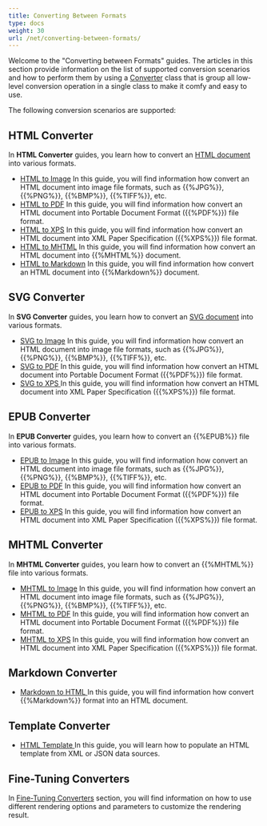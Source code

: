```yaml
---
title: Converting Between Formats
type: docs
weight: 30
url: /net/converting-between-formats/
---
```


Welcome to the "Converting between Formats" guides. The articles in this section provide information on the list of supported conversion scenarios and how to perform them by using a [Converter](https://apireference.aspose.com/net/html/aspose.html.converters/converter) class that is group all low-level conversion operation in a single class to make it comfy and easy to use.

The following conversion scenarios are supported:
## **HTML Converter**
In **HTML Converter** guides, you learn how to convert an [HTML document](https://apireference.aspose.com/net/html/aspose.html/htmldocument) into various formats.

- [HTML to Image](/html/net/html-to-image-conversion/)
  In this guide, you will find information how convert an HTML document into image file formats, such as {{%JPG%}}, {{%PNG%}}, {{%BMP%}}, {{%TIFF%}}, etc.
- [HTML to PDF](/html/net/html-to-pdf-conversion/)
  In this guide, you will find information how convert an HTML document into Portable Document Format ({{%PDF%}}) file format.
- [HTML to XPS](/html/net/html-to-xps-conversion/)
  In this guide, you will find information how convert an HTML document into XML Paper Specification ({{%XPS%}}) file format.
- [HTML to MHTML](/html/net/html-to-mhtml-conversion/)
  In this guide, you will find information how convert an HTML document into {{%MHTML%}} document.
- [HTML to Markdown](/html/net/html-to-markdown-conversion/)
  In this guide, you will find information how convert an HTML document into {{%Markdown%}} document.
## **SVG Converter**
In **SVG Converter** guides, you learn how to convert an [SVG document](https://apireference.aspose.com/net/html/aspose.html.dom.svg/svgdocument) into various formats.

- [SVG to Image](/html/net/svg-to-image-conversion/)
  In this guide, you will find information how convert an HTML document into image file formats, such as {{%JPG%}}, {{%PNG%}}, {{%BMP%}}, {{%TIFF%}}, etc.
- [SVG to PDF](/html/net/svg-to-pdf-conversion/)
  In this guide, you will find information how convert an HTML document into Portable Document Format ({{%PDF%}}) file format.
- [SVG to XPS ](/html/net/svg-to-xps-conversion/)
  In this guide, you will find information how convert an HTML document into XML Paper Specification ({{%XPS%}}) file format.
## **EPUB Converter**
In **EPUB Converter** guides, you learn how to convert an {{%EPUB%}} file into various formats.

- [EPUB to Image](/html/net/epub-to-image-conversion/)
  In this guide, you will find information how convert an HTML document into image file formats, such as {{%JPG%}}, {{%PNG%}}, {{%BMP%}}, {{%TIFF%}}, etc.
- [EPUB to PDF](/html/net/epub-to-pdf-conversion/)
  In this guide, you will find information how convert an HTML document into Portable Document Format ({{%PDF%}}) file format.
- [EPUB to XPS](/html/net/epub-to-xps-conversion/)
  In this guide, you will find information how convert an HTML document into XML Paper Specification ({{%XPS%}}) file format.
## **MHTML Converter**
In **MHTML Converter** guides, you learn how to convert an {{%MHTML%}} file into various formats.

- [MHTML to Image](/html/net/mhtml-to-image-conversion/)
  In this guide, you will find information how convert an HTML document into image file formats, such as {{%JPG%}}, {{%PNG%}}, {{%BMP%}}, {{%TIFF%}}, etc.
- [MHTML to PDF](/html/net/mhtml-to-pdf-conversion/)
  In this guide, you will find information how convert an HTML document into Portable Document Format ({{%PDF%}}) file format.
- [MHTML to XPS](/html/net/mhtml-to-xps-conversion/)
  In this guide, you will find information how convert an HTML document into XML Paper Specification ({{%XPS%}}) file format.
## **Markdown Converter**
- [Markdown to HTML
  ](/html/net/markdown-to-html-conversion/)In this guide, you will find information how convert {{%Markdown%}} format into an HTML document.
## **Template Converter**
- [HTML Template
  ](/html/net/html-template/)In this guide, you will learn how to populate an HTML template from XML or JSON data sources.
## **Fine-Tuning Converters**
In [Fine-Tuning Converters](/html/net/fine-tuning-converters/) section, you will find information on how to use different rendering options and parameters to customize the rendering result.
